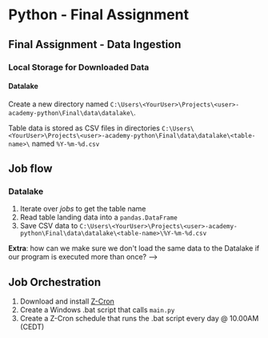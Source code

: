 # Python - Final Assignment

## Final Assignment - Data Ingestion

### Local Storage for Downloaded Data

#### Datalake
Create a new directory named `C:\Users\<YourUser>\Projects\<user>-academy-python\Final\data\datalake\`.

Table data is stored as CSV files in directories `C:\Users\<YourUser>\Projects\<user>-academy-python\Final\data\datalake\<table-name>\` named `%Y-%m-%d.csv`

## Job flow

### Datalake
1. Iterate over *jobs* to get the table name
2. Read table landing data into a `pandas.DataFrame`
3. Save CSV data to `C:\Users\<YourUser>\Projects\<user>-academy-python\Final\data\datalake\<table-name>\%Y-%m-%d.csv`

**Extra**: how can we make sure we don't load the same data to the Datalake if our program is executed more than once? -->


## Job Orchestration

1. Download and install [Z-Cron](https://z-download.de/?smd_process_download=1&download_id=69)
2. Create a Windows .bat script that calls `main.py`
3. Create a Z-Cron schedule that runs the .bat script every day @ 10.00AM (CEDT)

